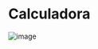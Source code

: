 # Calculadora

![image](https://user-images.githubusercontent.com/80134011/228334974-20481cc4-9e7d-4ae3-8e8d-e39eeec38f9b.png)
